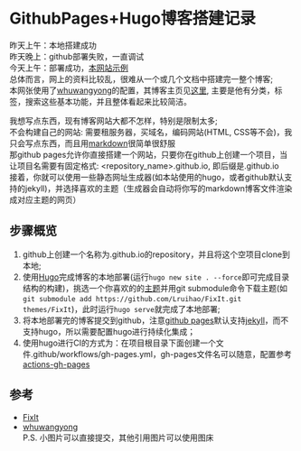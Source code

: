 # GithubPages+Hugo博客搭建记录


昨天上午：本地搭建成功  
昨天晚上：github部署失败，一直调试  
今天上午：部署成功，[本网站示例](https://tianpinghsu.github.io/)  
总体而言，网上的资料比较乱，很难从一个或几个文档中搭建完一整个博客;  
本网张使用了[whuwangyong](https://github.com/whuwangyong/whuwangyong.github.io)的配置，其博客主页见[这里](https://whuwangyong.github.io/), 主要是他有分类，标签，搜索这些基本功能，并且整体看起来比较简洁。  


我想写点东西，现有博客网站大都不怎样，特别是限制太多;  
不会构建自己的网站: 需要租服务器，买域名，编码网站(HTML, CSS等不会)，我只会写点东西，而且用[markdown](https://en.wikipedia.org/wiki/Markdown)很简单很舒服  
那github pages允许你直接搭建一个网站，只要你在github上创建一个项目，当让项目名需要有固定格式: <repository_name>.github.io, 即后缀是.github.io  
接着，你就可以使用一些静态网址生成器(如本站使用的hugo，或者github默认支持的jekyll)，并选择喜欢的主题（生成器会自动将你写的markdown博客文件渲染成对应主题的网页）

## 步骤概览
1. github上创建一个名称为<username>.github.io的repository，并且将这个空项目clone到本地;
2. 使用[Hugo](https://gohugo.io/)完成博客的本地部署(运行`hugo new site . --force`即可完成目录结构的构建)，挑选一个你喜欢的的[主题](https://themes.gohugo.io/)并用git submodule命令下载主题(如`git submodule add https://github.com/Lruihao/FixIt.git themes/FixIt`)，此时运行`hugo serve`就完成了本地部署;
3. 将本地部署完的博客提交到github，注意[github pages](https://pages.github.com/)默认支持[jekyll](https://jekyllrb.com/)，而不支持hugo，所以需要配置hugo进行持续化集成；
4. 使用hugo进行CI的方式为：在项目根目录下面创建一个文件.github/workflows/gh-pages.yml，gh-pages文件名可以随意，配置参考[actions-gh-pages](https://github.com/peaceiris/actions-gh-pages)


## 参考
* [FixIt](https://fixit.lruihao.cn/zh-cn/theme-documentation-basics/)
* [whuwangyong](https://github.com/whuwangyong/whuwangyong.github.io/tree/hugo-loveit)  
P.S. 小图片可以直接提交，其他引用图片可以使用图床

